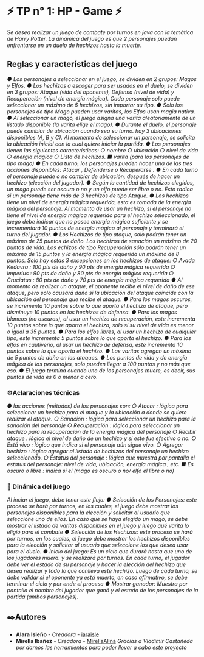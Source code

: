 # ⚡ TP n° 1: HP - Game ⚡
_Se desea realizar un juego de combate por turnos en java con la temática de Harry Potter. La dinámica del
juego es que 2 personajes puedan enfrentarse en un duelo de hechizos hasta la muerte._
## Reglas y características del juego 
_● Los personajes a seleccionar en el juego, se dividen en 2 grupos: Magos y Elfos.
● Los hechizos a escoger para ser usados en el duelo, se dividen en 3 grupos: Ataque (vida del
oponente), Defensa (nivel de vida) y Recuperación (nivel de energía mágica). Cada personaje solo
puede seleccionar un máximo de 6 hechizos, sin importar su tipo.
● Solo los personajes de tipo Mago pueden usar varitas, los Elfos usan magia nativa.
● Al seleccionar un mago, el juego asigna una varita aleatoriamente de un listado disponible (la varita
elige el mago).
● Durante el duelo, el personaje puede cambiar de ubicación cuando sea su turno. hay 3 ubicaciones
disponibles (A, B y C). Al momento de seleccionar un personaje, se solicita la ubicación inicial con
la cual quiere iniciar la partida.
● Los personajes tienen las siguientes características:
○ nombre
○ ubicación
○ nivel de vida
○ energia magica
○ Lista de hechizos.
■ varita (para los personajes de tipo mago)
● En cada turno, los personajes pueden hacer una de las tres acciones disponibles: Atacar ,
Defenderse o Recuperarse .
● En cada turno el personaje puede o no cambiar de ubicación, después de hacer un hechizo
(elección del jugador).
● Según la cantidad de hechizos elegidos, un mago puede ser oscuro o no y un elfo puede ser libre o
no. Esto radica si un personaje tiene más de 3 hechizos de tipo Ataque.
● Los hechizos tiene un nivel de energía mágica requerida, esta es tomada de la energía mágica del
personaje. Al momento de usar un hechizo, si el personaje no tiene el nivel de energía mágica
requerido para el hechizo seleccionado, el juego debe indicar que no posee energía mágica
suficiente y se incrementará 10 puntos de energía mágica al personaje y terminará el turno del
jugador.
● Los Hechizos de tipo ataque, solo podrán tener un máximo de 25 puntos de daño. Los hechizos de
sanación un máximo de 20 puntos de vida. Los echizos de tipo Recuperación sólo podrán tener un
máximo de 15 puntos y la energía mágica requerida un máximo de 8 puntos. Solo hay estas 3
excepciones en los hechizos de ataque:
○ Avada Kedavra : 100 pts de daño y 90 pts de energía mágica requerida
○ Imperius : 90 pts de daño y 80 pts de energía mágica requerida
○ Cruciatus : 80 pts de daño y 70 pts de energía mágica requerida
● Al momento de realizar un ataque, el oponente recibe el nivel de daño de ese ataque, pero solo
causará daño si la ubicación del ataque coincide con la ubicación del personaje que recibe el
ataque.
● Para los magos oscuros, se incrementa 10 puntos sobre lo que aporta el hechizo de ataque, pero
disminuye 10 puntos en los hechizos de defensa.
● Para los magos blancos (no oscuros), al usar un hechizo de recuperación, este incrementa 10
puntos sobre lo que aporta el hechizo, solo si su nivel de vida es menor o igual a 35 puntos.
● Para los elfos libres, al usar un hechizo de cualquier tipo, este incrementa 5 puntos sobre lo que
aporta el hechizo.
● Para los elfos en cautiverio, al usar un hechizo de defensa, este incrementa 10 puntos sobre lo que
aporta el hechizo.
● Las varitas agregan un máximo de 5 puntos de daño en los ataques.
● Los puntos de vida y de energía mágica de los personajes, solo pueden llegar a 100 puntos y no
más que eso.
● El juego termina cuando uno de los personajes muere, es decir, sus puntos de vida es 0 o menor a
cero._
### ⚙️Aclaraciones técnicas 
_● las acciones (métodos) de los personajes son:
○ Atacar : lógica para seleccionar un hechizo para el ataque y la ubicación a donde se quiere
realizar el ataque.
○ Sanación : lógica para seleccionar un hechizo para la sanación del personaje
○ Recuperación : lógica para seleccionar un hechizo para la recuperación de la energía
mágica del personaje
○ Recibir ataque : lógica el nivel de daño de un hechizo y si este fue efectivo o no.
○ Está vivo : lógica que indica si el personaje aún sigue vivo.
○ Agregar hechizo : lógica agregar al listado de hechizos del personaje un hechizo
seleccionado.
○ Estatus del personaje : lógica que muestra por pantalla el estatus del personaje: nivel de
vida, ubicación, energía mágica , etc.
■ Es oscuro o libre : indica si el (mago es oscuro o no/ elfo el libre o no)_
### 🏁 Dinámica del juego 
_Al inciar el juego, debe tener este flujo:
● Selección de los Personajes: este proceso se hará por turnos, en los cuales, el juego debe
mostrar los personajes disponibles para la elección y solicitar al usuario que seleccione uno de
ellos. En caso que se haya elegido un mago, se debe mostrar el listado de varitas disponibles en el
juego y luego qué varita lo eligió para el combate
● Selección de los Hechizos: este proceso se hará por turnos, en los cuales, el juego debe mostrar
los hechizos disponibles para la elección y solicitar al usuario que seleccione los que desea usar
para el duelo.
● Inicio del juego: Es un ciclo que durará hasta que uno de los jugadores muera. y se realizará por
turnos. En cada turno, el jugador debe ver el estado de su personaje y hacer la elección del hechizo
que desea realizar y todo lo que conlleva este hechizo. Luego de cada turno, se debe validar si el
oponente ya está muerto, en caso afirmativo, se debe terminar el ciclo y por ende el proceso
● Mostrar ganador: Muestra por pantalla el nombre del jugador que ganó y el estado de los
personajes de la partida (ambos personajes)._
## ✒️Autores 
* **AIara Isleño** - *Creadora* - [iaraisle](https://github.com/iaraisle)
* **Mirella Ibañez** - *Creadora* - [MirellaAlina](https://github.com/MirellaAlina)
_Gracias a Vladimir Castañeda por darnos las herramientas para poder llevar a cabo este proyecto_
